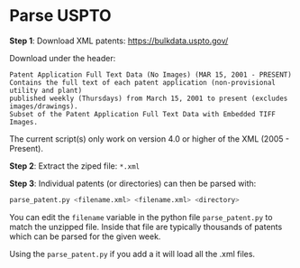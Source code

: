 Parse USPTO
===========

**Step 1**: Download XML patents: https://bulkdata.uspto.gov/

Download under the header:

```
Patent Application Full Text Data (No Images) (MAR 15, 2001 - PRESENT)
Contains the full text of each patent application (non-provisional utility and plant)
published weekly (Thursdays) from March 15, 2001 to present (excludes images/drawings).
Subset of the Patent Application Full Text Data with Embedded TIFF Images.
```

The current script(s) only work on version 4.0 or higher of the XML (2005 - Present).

**Step 2**: Extract the ziped file: `*.xml`

**Step 3**: Individual patents (or directories) can then be parsed with:

```python
parse_patent.py <filename.xml> <filename.xml> <directory>
```

You can edit the `filename` variable in the python file `parse_patent.py` to match the unzipped file. Inside that file are typically thousands of patents which can be parsed for the given week.

Using the `parse_patent.py` if you add a it will load all the  .xml files.